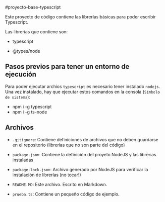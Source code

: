 #proyecto-base-typescript

Este proyecto de código contiene las librerías básicas para poder escribir Typescript.

Las librerías que contiene son:

* typescript

* @types/node

## Pasos previos para tener un entorno de ejecución

Para poder ejecutar archios `typescript` es necesario tener instalado `nodejs`. Una vez instalado, hay que ejecutar estos comandos en la consola (`Símbolo de sistema`):

* npm i -g typescript
* npm i -g ts-node

## Archivos

* `.gitignore`: Contiene definiciones de archivos que no deben guardarse en el repositorio (librerías que no son parte del código)

* `package.json`: Contiene la definición del proyeto NodeJS y las librerías instaladas

* `package-lock.json`: Archivo generado por NodeJS para verificar la instalación de librerías (no tocar!)

* `README.MD`: Este archivo. Escrito en Markdown.

* `prueba.ts`: Contiene un pequeño código de ejemplo.